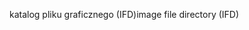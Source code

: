 <span data-ttu-id="a7942-101">katalog pliku graficznego (IFD)</span><span class="sxs-lookup"><span data-stu-id="a7942-101">image file directory (IFD)</span></span>